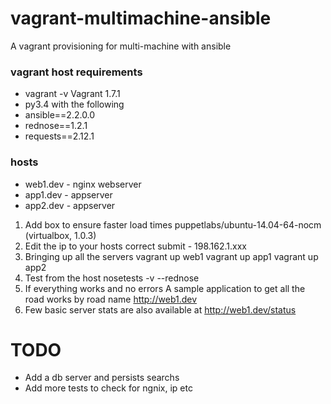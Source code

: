 # vagrant-multimachine-ansible
A vagrant provisioning for multi-machine with ansible


### vagrant host requirements

* vagrant -v Vagrant 1.7.1
* py3.4 with the following
* ansible==2.2.0.0
* rednose==1.2.1
* requests==2.12.1

### hosts

* web1.dev - nginx webserver
* app1.dev - appserver
* app2.dev - appserver

1. Add box to ensure faster load times
    puppetlabs/ubuntu-14.04-64-nocm (virtualbox, 1.0.3)
3. Edit the ip to your hosts correct submit - 198.162.1.xxx
2. Bringing up all the servers
    vagrant up web1
    vagrant up app1
    vagrant up app2
3. Test from the host
    nosetests -v --rednose
4. If everything works and no errors
     A sample application to get all the road works by road name
     http://web1.dev
5. Few basic server stats are also available at http://web1.dev/status

# TODO

* Add a db server and persists searchs
* Add more tests to check for ngnix, ip etc